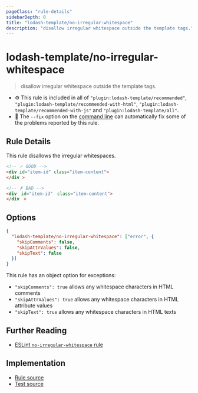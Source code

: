 ```yaml
---
pageClass: "rule-details"
sidebarDepth: 0
title: "lodash-template/no-irregular-whitespace"
description: "disallow irregular whitespace outside the template tags."
---
```

# lodash-template/no-irregular-whitespace
> disallow irregular whitespace outside the template tags.

- :gear: This rule is included in all of `"plugin:lodash-template/recommended"`, `"plugin:lodash-template/recommended-with-html"`, `"plugin:lodash-template/recommended-with-js"` and `"plugin:lodash-template/all"`.
- :wrench: The `--fix` option on the [command line](https://eslint.org/docs/user-guide/command-line-interface#fixing-problems) can automatically fix some of the problems reported by this rule.

## Rule Details

This rule disallows the irregular whitespaces.

<eslint-code-block fix :rules="{'lodash-template/no-irregular-whitespace': ['error']}">

```html
<!-- ✓ GOOD -->
<div id="item-id" class="item-content">
</div >

<!-- ✗ BAD -->
<div　id="item-id"　class="item-content">
</div　>
```

</eslint-code-block>

## Options

```json
{
  "lodash-template/no-irregular-whitespace": ["error", {
    "skipComments": false,
    "skipAttrValues": false,
    "skipText": false
  }]
}
```

This rule has an object option for exceptions:

* `"skipComments": true` allows any whitespace characters in HTML comments
* `"skipAttrValues": true` allows any whitespace characters in HTML attribute values
* `"skipText": true` allows any whitespace characters in HTML texts

## Further Reading

* [ESLint `no-irregular-whitespace` rule](https://eslint.org/docs/rules/no-irregular-whitespace)

## Implementation

- [Rule source](https://github.com/ota-meshi/eslint-plugin-lodash-template/blob/master/lib/rules/no-irregular-whitespace.js)
- [Test source](https://github.com/ota-meshi/eslint-plugin-lodash-template/blob/master/tests/lib/rules/no-irregular-whitespace.js)
